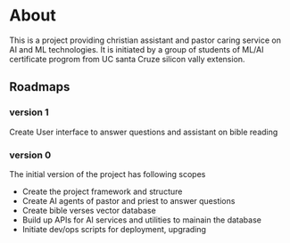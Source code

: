 # About
This is a project providing christian assistant and pastor caring service on AI and ML technologies.
It is initiated by a group of students of ML/AI certificate progrom from UC santa Cruze silicon vally extension. 

## Roadmaps
### version 1
Create User interface to answer questions and assistant on bible reading

### version 0
The initial version of the project has following scopes
 - Create the project framework and structure 
 - Create AI agents of pastor and priest to answer questions 
 - Create bible verses vector database
 - Build up APIs for AI services and utilities to mainain the database
 - Initiate dev/ops scripts for deployment, upgrading




